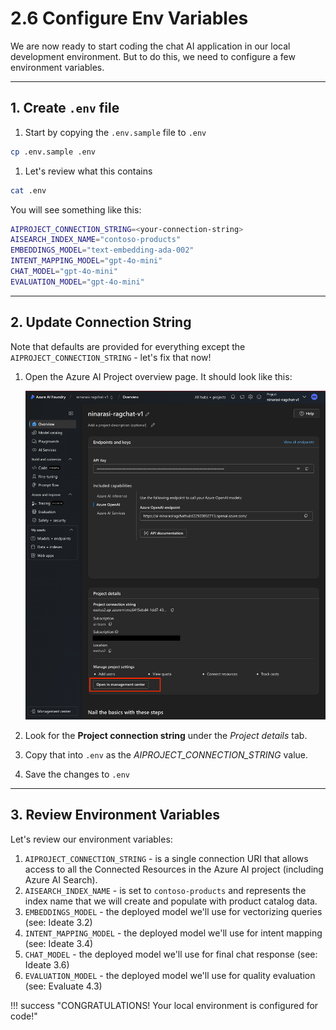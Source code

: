 # 2.6 Configure Env Variables

We are now ready to start coding the chat AI application in our local development environment. But to do this, we need to configure a few environment variables.

---

## 1. Create `.env` file

1. Start by copying the `.env.sample` file to `.env`

```bash title=""
cp .env.sample .env
```

1. Let's review what this contains

```bash title=""
cat .env
```

You will see something like this:

```bash title=""
AIPROJECT_CONNECTION_STRING=<your-connection-string>
AISEARCH_INDEX_NAME="contoso-products"
EMBEDDINGS_MODEL="text-embedding-ada-002"
INTENT_MAPPING_MODEL="gpt-4o-mini"
CHAT_MODEL="gpt-4o-mini"
EVALUATION_MODEL="gpt-4o-mini"
```

---

## 2. Update Connection String
Note that defaults are provided for everything except the `AIPROJECT_CONNECTION_STRING` - let's fix that now!

1. Open the Azure AI Project overview page. It should look like this:

    ![Project](./../img/p1-01-create/p1-create-project-08.png)

1. Look for the **Project connection string** under the _Project details_ tab. 
1. Copy that into `.env` as the _AIPROJECT_CONNECTION_STRING_ value.
1. Save the changes to `.env`

---

## 3. Review Environment Variables

Let's review our environment variables:

1. `AIPROJECT_CONNECTION_STRING` - is a single connection URI that allows access to all the Connected Resources in the Azure AI project (including Azure AI Search).
1. `AISEARCH_INDEX_NAME` - is set to `contoso-products` and represents the index name that we will create and populate with product catalog data.
1. `EMBEDDINGS_MODEL` - the deployed model we'll use for vectorizing queries (see: Ideate 3.2)
1. `INTENT_MAPPING_MODEL` - the deployed model we'll use for intent mapping (see: Ideate 3.4)
1. `CHAT_MODEL` - the deployed model we'll use for final chat response (see: Ideate 3.6)
1. `EVALUATION_MODEL` - the deployed model we'll use for quality evaluation (see: Evaluate 4.3)


!!! success "CONGRATULATIONS! Your local environment is configured for code!"